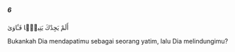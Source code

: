 ##### 6

<span class="ayah">أَلَمْ يَجِدْكَ يَتِيمًۭا فَـَٔاوَىٰ</span>

<span class="ayah_translation">Bukankah Dia mendapatimu sebagai seorang yatim, lalu Dia melindungimu?</span>
